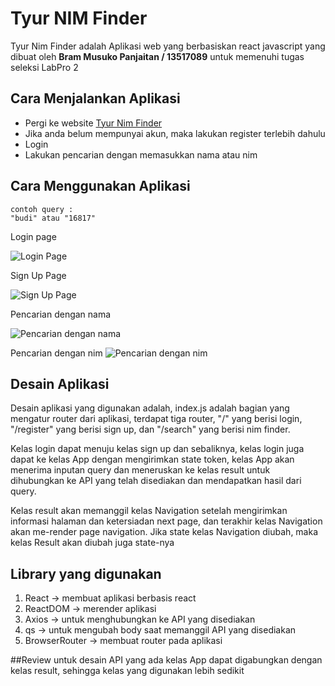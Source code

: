 # Tyur NIM Finder

Tyur Nim Finder adalah Aplikasi web yang berbasiskan react javascript yang dibuat oleh **Bram Musuko Panjaitan / 13517089** untuk memenuhi tugas seleksi LabPro 2

## Cara Menjalankan Aplikasi

+ Pergi ke website [Tyur Nim Finder](https://bmusuko.github.io/tyur)
+ Jika anda belum mempunyai akun, maka lakukan register terlebih dahulu
+ Login
+ Lakukan pencarian dengan memasukkan nama atau nim

## Cara Menggunakan Aplikasi

```
contoh query :
"budi" atau "16817"
```

Login page

![Login Page](../master/img/login.png)

Sign Up Page

![Sign Up Page](../master/img/signup.png)

Pencarian dengan nama

![Pencarian dengan nama](../master/img/pencariannama.png)

Pencarian dengan nim
![Pencarian dengan nim](../master/img/pencariannim.png)

## Desain Aplikasi

Desain aplikasi yang digunakan adalah, index.js adalah bagian yang mengatur router dari aplikasi, terdapat tiga router, "/" yang berisi login, "/register" yang berisi sign up, dan "/search" yang berisi nim finder.

Kelas login dapat menuju kelas sign up dan sebaliknya, kelas login juga dapat ke kelas App dengan mengirimkan state token, kelas App akan menerima inputan query dan meneruskan ke kelas result untuk dihubungkan ke API yang telah disediakan dan mendapatkan hasil dari query. 

Kelas result akan memanggil kelas Navigation setelah mengirimkan informasi halaman dan ketersiadan next page, dan terakhir kelas Navigation akan me-render page navigation. Jika state kelas Navigation diubah, maka kelas Result akan diubah juga state-nya

## Library yang digunakan
1. React -> membuat aplikasi berbasis react
1. ReactDOM -> merender aplikasi
1. Axios -> untuk menghubungkan ke API yang disediakan
1. qs -> untuk mengubah body saat memanggil API yang disediakan
1. BrowserRouter -> membuat router pada aplikasi

##Review untuk desain API yang ada
kelas App dapat digabungkan dengan kelas result, sehingga kelas yang digunakan lebih sedikit